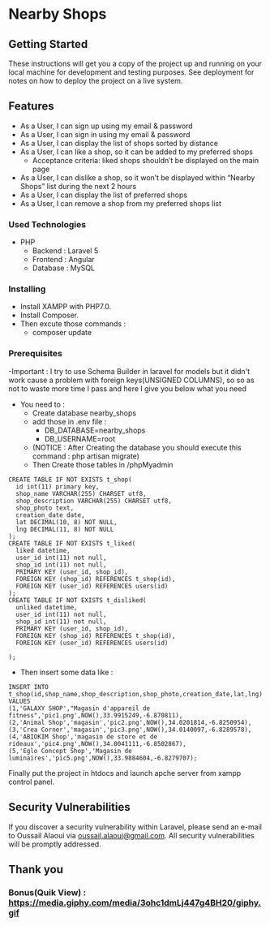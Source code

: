 

# Nearby Shops

## Getting Started

These instructions will get you a copy of the project up and running on your local machine for development and testing purposes. See deployment for notes on how to deploy the project on a live system.

## Features
- As a User, I can sign up using my email & password
- As a User, I can sign in using my email & password
- As a User, I can display the list of shops sorted by distance
- As a User, I can like a shop, so it can be added to my preferred shops
  - Acceptance criteria: liked shops shouldn’t be displayed on the main page
- As a User, I can dislike a shop, so it won’t be displayed within “Nearby Shops” list during the next 2 hours
- As a User, I can display the list of preferred shops
- As a User, I can remove a shop from my preferred shops list

### Used Technologies

- PHP 
  - Backend : Laravel 5
  - Frontend : Angular
  - Database : MySQL

### Installing

- Install XAMPP with PHP7.0.
- Install Composer.
- Then excute those commands :
  - composer update

### Prerequisites

-Important : I try to use Schema Builder in laravel for models but it didn't work cause a problem with foreign keys(UNSIGNED COLUMNS), so so as not to waste more time I pass and here I give you below what you need
- You need to :
  - Create database nearby_shops
  - add those in .env file : 
    - DB_DATABASE=nearby_shops
    - DB_USERNAME=root
  - (NOTICE : After Creating the database you should execute this command : php artisan migrate)
  - Then Create those tables in /phpMyadmin
```
CREATE TABLE IF NOT EXISTS t_shop(
  id int(11) primary key,
  shop_name VARCHAR(255) CHARSET utf8,
  shop_description VARCHAR(255) CHARSET utf8,
  shop_photo text,
  creation_date date,
  lat DECIMAL(10, 8) NOT NULL,
  lng DECIMAL(11, 8) NOT NULL
);
CREATE TABLE IF NOT EXISTS t_liked(
  liked datetime,
  user_id int(11) not null,
  shop_id int(11) not null,
  PRIMARY KEY (user_id, shop_id),
  FOREIGN KEY (shop_id) REFERENCES t_shop(id),
  FOREIGN KEY (user_id) REFERENCES users(id)
);
CREATE TABLE IF NOT EXISTS t_disliked(
  unliked datetime,
  user_id int(11) not null,
  shop_id int(11) not null,
  PRIMARY KEY (user_id, shop_id),
  FOREIGN KEY (shop_id) REFERENCES t_shop(id),
  FOREIGN KEY (user_id) REFERENCES users(id)

);
```
  - Then insert some data like :
```
INSERT INTO t_shop(id,shop_name,shop_description,shop_photo,creation_date,lat,lng) 
VALUES
(1,'GALAXY SHOP',"Magasin d'appareil de fitness",'pic1.png',NOW(),33.9915249,-6.870811),
(2,'Animal Shop','magasin','pic2.png',NOW(),34.0201814,-6.8250954),
(3,'Crea Corner','magasin','pic3.png',NOW(),34.0140097,-6.8289578),
(4,'ABIOKIM Shop','magasin de store et de rideaux','pic4.png',NOW(),34.0041111,-6.8502867),
(5,'Eglo Concept Shop','Magasin de luminaires','pic5.png',NOW(),33.9884604,-6.8279707);
```


Finally put the project in htdocs and launch apche server from xampp control panel.
## Security Vulnerabilities

If you discover a security vulnerability within Laravel, please send an e-mail to Oussail Alaoui via [oussail.alaoui@gmail.com](mailto:oussail.alaoui@gmail.com). All security vulnerabilities will be promptly addressed.

## Thank you

### Bonus(Quik View) : https://media.giphy.com/media/3ohc1dmLj447g4BH20/giphy.gif
